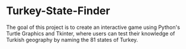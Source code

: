 # Turkey-State-Finder
The goal of this project is to create an interactive game using Python's Turtle Graphics and Tkinter, where users can test their knowledge of Turkish geography by naming the 81 states of Turkey.
